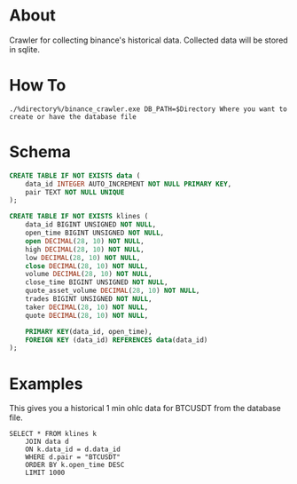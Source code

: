 # About
Crawler for collecting binance's historical data.
Collected data will be stored in sqlite.

# How To
```
./%directory%/binance_crawler.exe DB_PATH=$Directory Where you want to create or have the database file
```

# Schema
```sql
CREATE TABLE IF NOT EXISTS data (
    data_id INTEGER AUTO_INCREMENT NOT NULL PRIMARY KEY,
    pair TEXT NOT NULL UNIQUE
);

CREATE TABLE IF NOT EXISTS klines (
    data_id BIGINT UNSIGNED NOT NULL,
    open_time BIGINT UNSIGNED NOT NULL,
    open DECIMAL(28, 10) NOT NULL,
    high DECIMAL(28, 10) NOT NULL,
    low DECIMAL(28, 10) NOT NULL,
    close DECIMAL(28, 10) NOT NULL,
    volume DECIMAL(28, 10) NOT NULL,
    close_time BIGINT UNSIGNED NOT NULL,
    quote_asset_volume DECIMAL(28, 10) NOT NULL,
    trades BIGINT UNSIGNED NOT NULL,
    taker DECIMAL(28, 10) NOT NULL,
    quote DECIMAL(28, 10) NOT NULL,

    PRIMARY KEY(data_id, open_time),
    FOREIGN KEY (data_id) REFERENCES data(data_id)
);
```

# Examples
This gives you a historical 1 min ohlc data for BTCUSDT from the database file.
```
SELECT * FROM klines k
    JOIN data d 
    ON k.data_id = d.data_id 
    WHERE d.pair = "BTCUSDT"
    ORDER BY k.open_time DESC
    LIMIT 1000
```
